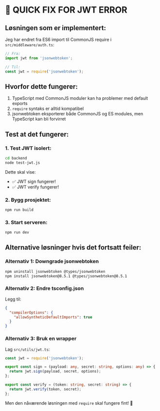 # 🚨 QUICK FIX FOR JWT ERROR

## Løsningen som er implementert:

Jeg har endret fra ES6 import til CommonJS require i `src/middleware/auth.ts`:

```typescript
// Fra:
import jwt from 'jsonwebtoken';

// Til:
const jwt = require('jsonwebtoken');
```

## Hvorfor dette fungerer:

1. TypeScript med CommonJS moduler kan ha problemer med default exports
2. `require` syntaks er alltid kompatibel
3. jsonwebtoken eksporterer både CommonJS og ES modules, men TypeScript kan bli forvirret

## Test at det fungerer:

### 1. Test JWT isolert:
```bash
cd backend
node test-jwt.js
```

Dette skal vise:
- ✅ JWT sign fungerer!
- ✅ JWT verify fungerer!

### 2. Bygg prosjektet:
```bash
npm run build
```

### 3. Start serveren:
```bash
npm run dev
```

## Alternative løsninger hvis det fortsatt feiler:

### Alternativ 1: Downgrade jsonwebtoken
```bash
npm uninstall jsonwebtoken @types/jsonwebtoken
npm install jsonwebtoken@8.5.1 @types/jsonwebtoken@8.5.1
```

### Alternativ 2: Endre tsconfig.json
Legg til:
```json
{
  "compilerOptions": {
    "allowSyntheticDefaultImports": true
  }
}
```

### Alternativ 3: Bruk en wrapper
Lag `src/utils/jwt.ts`:
```typescript
const jwt = require('jsonwebtoken');

export const sign = (payload: any, secret: string, options: any) => {
  return jwt.sign(payload, secret, options);
};

export const verify = (token: string, secret: string) => {
  return jwt.verify(token, secret);
};
```

Men den nåværende løsningen med `require` skal fungere fint! 🎯

